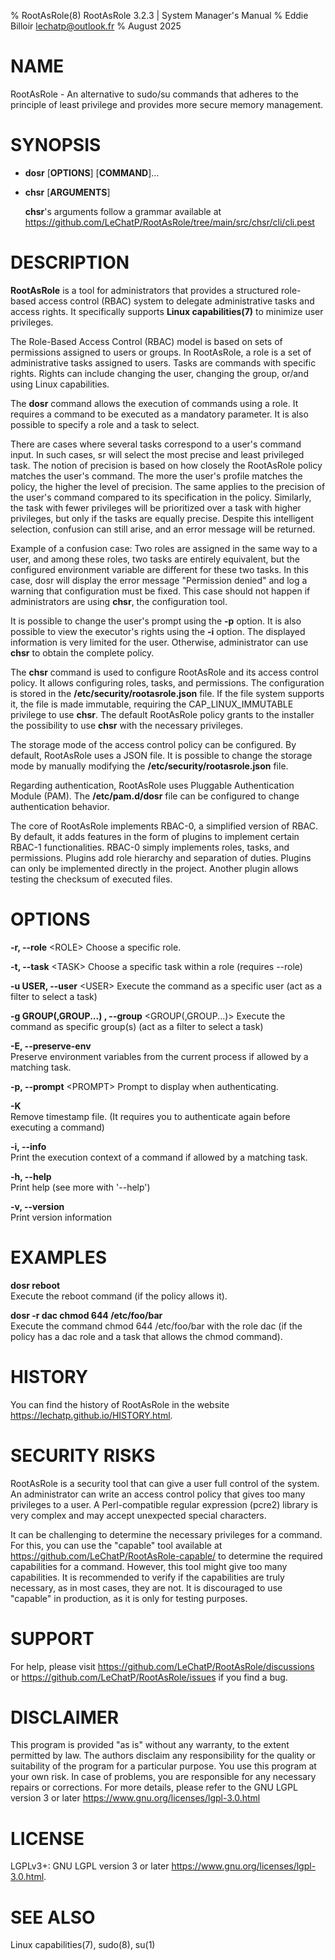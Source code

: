 % RootAsRole(8) RootAsRole 3.2.3 | System Manager's Manual
% Eddie Billoir <lechatp@outlook.fr>
% August 2025

# NAME
RootAsRole - An alternative to sudo/su commands that adheres to the principle of least privilege and provides more secure memory management.

# SYNOPSIS
- **dosr** [__OPTIONS__] [__COMMAND__]...
- **chsr** [__ARGUMENTS__]

    **chsr**'s arguments follow a grammar available at <https://github.com/LeChatP/RootAsRole/tree/main/src/chsr/cli/cli.pest>

# DESCRIPTION
**RootAsRole** is a tool for administrators that provides a structured role-based access control (RBAC) system to delegate administrative tasks and access rights. It specifically supports __Linux capabilities(7)__ to minimize user privileges.

The Role-Based Access Control (RBAC) model is based on sets of permissions assigned to users or groups. In RootAsRole, a role is a set of administrative tasks assigned to users. Tasks are commands with specific rights. Rights can include changing the user, changing the group, or/and using Linux capabilities.

The **dosr** command allows the execution of commands using a role. It requires a command to be executed as a mandatory parameter. It is also possible to specify a role and a task to select.

There are cases where several tasks correspond to a user's command input. In such cases, sr will select the most precise and least privileged task. The notion of precision is based on how closely the RootAsRole policy matches the user's command. The more the user's profile matches the policy, the higher the level of precision. The same applies to the precision of the user's command compared to its specification in the policy. Similarly, the task with fewer privileges will be prioritized over a task with higher privileges, but only if the tasks are equally precise. Despite this intelligent selection, confusion can still arise, and an error message will be returned.

Example of a confusion case: Two roles are assigned in the same way to a user, and among these roles, two tasks are entirely equivalent, but the configured environment variable are different for these two tasks. In this case, dosr will display the error message "Permission denied" and log a warning that configuration must be fixed. This case should not happen if administrators are using **chsr**, the configuration tool.

It is possible to change the user's prompt using the **-p** option. It is also possible to view the executor's rights using the **-i** option. The displayed information is very limited for the user. Otherwise, administrator can use **chsr** to obtain the complete policy.

The **chsr** command is used to configure RootAsRole and its access control policy. It allows configuring roles, tasks, and permissions. The configuration is stored in the **/etc/security/rootasrole.json** file. If the file system supports it, the file is made immutable, requiring the CAP_LINUX_IMMUTABLE privilege to use **chsr**. The default RootAsRole policy grants to the installer the possibility to use **chsr** with the necessary privileges.

The storage mode of the access control policy can be configured. By default, RootAsRole uses a JSON file. It is possible to change the storage mode by manually modifying the **/etc/security/rootasrole.json** file.

Regarding authentication, RootAsRole uses Pluggable Authentication Module (PAM). The **/etc/pam.d/dosr** file can be configured to change authentication behavior.

The core of RootAsRole implements RBAC-0, a simplified version of RBAC. By default, it adds features in the form of plugins to implement certain RBAC-1 functionalities. RBAC-0 simply implements roles, tasks, and permissions. Plugins add role hierarchy and separation of duties. Plugins can only be implemented directly in the project. Another plugin allows testing the checksum of executed files.

# OPTIONS

**\-r, --role** &lt;ROLE&gt;
  Choose a specific role.

**\-t, --task** &lt;TASK&gt;
  Choose a specific task within a role (requires --role)

**\-u USER, --user** &lt;USER&gt;
  Execute the command as a specific user (act as a filter to select a task)

**\-g GROUP(,GROUP...) , --group** &lt;GROUP(,GROUP...)&gt;
  Execute the command as specific group(s) (act as a filter to select a task)

**\-E, --preserve-env**  
  Preserve environment variables from the current process if allowed by a matching task.

**\-p, --prompt** &lt;PROMPT&gt; 
  Prompt to display when authenticating.

**\-K**  
  Remove timestamp file. (It requires you to authenticate again before executing a command)

**\-i, --info**  
  Print the execution context of a command if allowed by a matching task.

**\-h, --help**  
  Print help (see more with '--help')  

**\-v, --version**  
  Print version information

# EXAMPLES

**dosr reboot**  
  Execute the reboot command (if the policy allows it).

**dosr -r dac chmod 644 /etc/foo/bar**  
  Execute the command chmod 644 /etc/foo/bar with the role dac (if the policy has a dac role and a task that allows the chmod command).

# HISTORY

You can find the history of RootAsRole in the website <https://lechatp.github.io/HISTORY.html>.

# SECURITY RISKS

RootAsRole is a security tool that can give a user full control of the system. An administrator can write an access control policy that gives too many privileges to a user. A Perl-compatible regular expression (pcre2) library is very complex and may accept unexpected special characters.

It can be challenging to determine the necessary privileges for a command. For this, you can use the "capable" tool available at <https://github.com/LeChatP/RootAsRole-capable/> to determine the required capabilities for a command. However, this tool might give too many capabilities. It is recommended to verify if the capabilities are truly necessary, as in most cases, they are not. It is discouraged to use "capable" in production, as it is only for testing purposes.

# SUPPORT

For help, please visit <https://github.com/LeChatP/RootAsRole/discussions> or <https://github.com/LeChatP/RootAsRole/issues> if you find a bug.

# DISCLAIMER

This program is provided "as is" without any warranty, to the extent permitted by law. The authors disclaim any responsibility for the quality or suitability of the program for a particular purpose. You use this program at your own risk. In case of problems, you are responsible for any necessary repairs or corrections. For more details, please refer to the GNU LGPL version 3 or later <https://www.gnu.org/licenses/lgpl-3.0.html>

# LICENSE
LGPLv3+: GNU LGPL version 3 or later <https://www.gnu.org/licenses/lgpl-3.0.html>.

# SEE ALSO
Linux capabilities(7), sudo(8), su(1)
